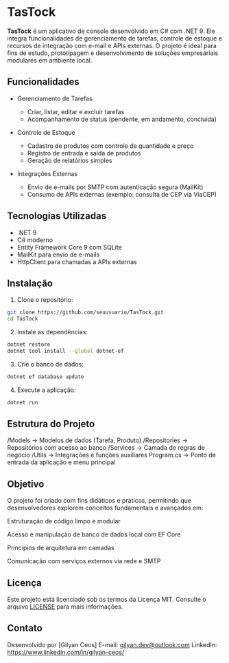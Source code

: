 # TasTock

**TasTock** é um aplicativo de console desenvolvido em C# com .NET 9. Ele integra funcionalidades de gerenciamento de tarefas, controle de estoque e recursos de integração com e-mail e APIs externas. O projeto é ideal para fins de estudo, prototipagem e desenvolvimento de soluções empresariais modulares em ambiente local.

## Funcionalidades

* Gerenciamento de Tarefas

  * Criar, listar, editar e excluir tarefas
  * Acompanhamento de status (pendente, em andamento, concluída)

* Controle de Estoque

  * Cadastro de produtos com controle de quantidade e preço
  * Registro de entrada e saída de produtos
  * Geração de relatórios simples

* Integrações Externas

  * Envio de e-mails por SMTP com autenticação segura (MailKit)
  * Consumo de APIs externas (exemplo: consulta de CEP via ViaCEP)

## Tecnologias Utilizadas

* .NET 9
* C# moderno
* Entity Framework Core 9 com SQLite
* MailKit para envio de e-mails
* HttpClient para chamadas a APIs externas

## Instalação

1. Clone o repositório:

```bash
git clone https://github.com/seuusuario/TasTock.git
cd TasTock
```

2. Instale as dependências:

```bash
dotnet restore
dotnet tool install --global dotnet-ef
```

3. Crie o banco de dados:

```bash
dotnet ef database update
```

4. Execute a aplicação:

```bash
dotnet run
```

## Estrutura do Projeto

/Models         -> Modelos de dados (Tarefa, Produto)
/Repositories   -> Repositórios com acesso ao banco
/Services       -> Camada de regras de negócio
/Utils          -> Integrações e funções auxiliares
Program.cs      -> Ponto de entrada da aplicação e menu principal

## Objetivo

O projeto foi criado com fins didáticos e práticos, permitindo que desenvolvedores explorem conceitos fundamentais e avançados em:

Estruturação de código limpo e modular

Acesso e manipulação de banco de dados local com EF Core

Princípios de arquitetura em camadas

Comunicação com serviços externos via rede e SMTP

## Licença

Este projeto está licenciado sob os termos da Licença MIT. Consulte o arquivo [LICENSE](./LICENSE) para mais informações.

## Contato

Desenvolvido por [Gilyan Ceos]
E-mail: gilyan.dev@outlook.com
LinkedIn: https://www.linkedin.com/in/gilyan-ceos/
